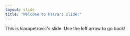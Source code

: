 ```yaml
---
layout: slide
title: "Welcome to klara's slide!"
---
```

This is klarapetrovic's slide.
Use the left arrow to go back!